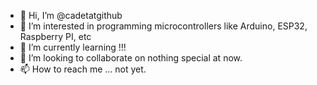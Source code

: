 - 👋 Hi, I’m @cadetatgithub
- 👀 I’m interested in programming microcontrollers like Arduino, ESP32, Raspberry PI, etc
- 🌱 I’m currently learning !!!
- 💞️ I’m looking to collaborate on nothing special at now.
- 📫 How to reach me ... not yet.

<!---
cadetatgithub/cadetatgithub is a ✨ special ✨ repository because its `README.md` (this file) appears on your GitHub profile.
You can click the Preview link to take a look at your changes.
--->
